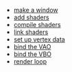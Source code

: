 - [make a window]()
- [add shaders]()
- [compile shaders]()
- [link shaders]()
- [set up vertex data]()
- [bind the VAO]()
- [bind the VBO]()
- [render loop]()
